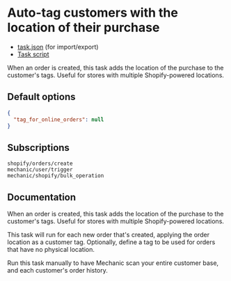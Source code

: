 # Auto-tag customers with the location of their purchase

* [task.json](../../tasks/auto-tag-customers-with-the-location-of-their-purchase.json) (for import/export)
* [Task script](./script.liquid)

When an order is created, this task adds the location of the purchase to the customer's tags. Useful for stores with multiple Shopify-powered locations.

## Default options

```json
{
  "tag_for_online_orders": null
}
```

## Subscriptions

```liquid
shopify/orders/create
mechanic/user/trigger
mechanic/shopify/bulk_operation
```

## Documentation

When an order is created, this task adds the location of the purchase to the customer's tags. Useful for stores with multiple Shopify-powered locations.

This task will run for each new order that's created, applying the order location as a customer tag. Optionally, define a tag to be used for orders that have no physical location.

Run this task manually to have Mechanic scan your entire customer base, and each customer's order history.
